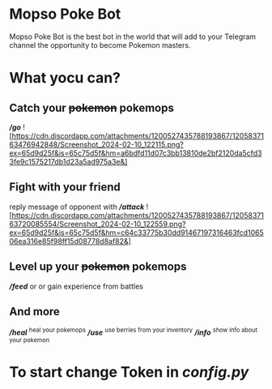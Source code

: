 # Mopso Poke Bot
Mopso Poke Bot is the best bot in the world that will add to your Telegram channel the opportunity to become Pokemon masters.
# What yocu can?
## Catch your ~~pokemon~~ pokemops
***/go***
![https://cdn.discordapp.com/attachments/1200527435788193867/1205837163476942848/Screenshot_2024-02-10_122115.png?ex=65d9d25f&is=65c75d5f&hm=a6bdfd11d07c3bb13810de2bf2120da5cfd33fe9c1575217db1d23a5ad975a3e&]
## Fight with your friend
reply message of opponent with ***/attack***
![https://cdn.discordapp.com/attachments/1200527435788193867/1205837163720085554/Screenshot_2024-02-10_122559.png?ex=65d9d25f&is=65c75d5f&hm=c64c33775b30dd91467197316463fcd106506ea316e85f98ff15d08778d8af82&]
## Level up your ~~pokemon~~ pokemops
***/feed***
or or gain experience from battles
## And more
***/heal*** <sup>heal your pokemops</sup>
***/use*** <sup>use berries from your inventory</sup>
***/info*** <sup>show info about your pokemon</sup>

# To start change Token in ***config.py***




